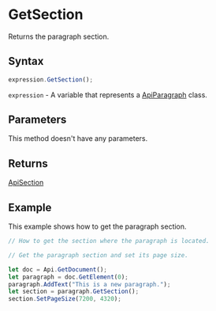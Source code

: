 # GetSection

Returns the paragraph section.

## Syntax

```javascript
expression.GetSection();
```

`expression` - A variable that represents a [ApiParagraph](../ApiParagraph.md) class.

## Parameters

This method doesn't have any parameters.

## Returns

[ApiSection](../../ApiSection/ApiSection.md)

## Example

This example shows how to get the paragraph section.

```javascript editor-docx
// How to get the section where the paragraph is located.

// Get the paragraph section and set its page size.

let doc = Api.GetDocument();
let paragraph = doc.GetElement(0);
paragraph.AddText("This is a new paragraph.");
let section = paragraph.GetSection();
section.SetPageSize(7200, 4320);
```
